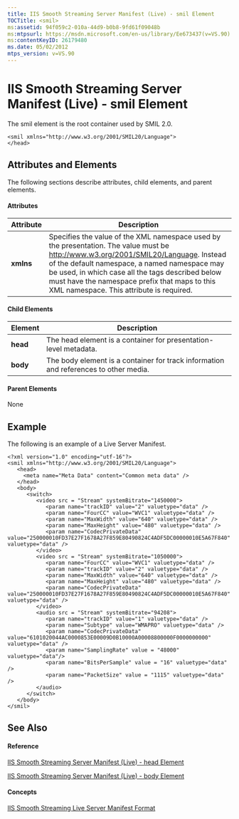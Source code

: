 ```yaml
---
title: IIS Smooth Streaming Server Manifest (Live) - smil Element
TOCTitle: <smil>
ms:assetid: 94f059c2-010a-44d9-b0b8-9fd61f09048b
ms:mtpsurl: https://msdn.microsoft.com/en-us/library/Ee673437(v=VS.90)
ms:contentKeyID: 26179480
ms.date: 05/02/2012
mtps_version: v=VS.90
---
```


# IIS Smooth Streaming Server Manifest (Live) - smil Element

The smil element is the root container used by SMIL 2.0.

    <smil xmlns="http://www.w3.org/2001/SMIL20/Language">
    </head>

## Attributes and Elements

The following sections describe attributes, child elements, and parent elements.

#### Attributes

|Attribute|Description|
|--- |--- |
|**xmlns**|Specifies the value of the XML namespace used by the presentation. The value must be <a href="http://www.w3.org/2001/smil20/language">http://www.w3.org/2001/SMIL20/Language</a>. Instead of the default namespace, a named namespace may be used, in which case all the tags described below must have the namespace prefix that maps to this XML namespace. This attribute is required.|

#### Child Elements

|Element|Description|
|--- |--- |
|**head**|The head element is a container for presentation-level metadata.|
|**body**|The body element is a container for track information and references to other media.|


#### Parent Elements

None

## Example

The following is an example of a Live Server Manifest.

    <?xml version="1.0" encoding="utf-16"?>
    <smil xmlns="http://www.w3.org/2001/SMIL20/Language">
       <head>
         <meta name="Meta Data" content="Common meta data" />
       </head>
       <body>
          <switch>
             <video src = "Stream" systemBitrate="1450000">
                <param name="trackID" value="2" valuetype="data" />
                <param name="FourCC" value="WVC1" valuetype="data" />
                <param name="MaxWidth" value="640" valuetype="data" />
                <param name="MaxHeight" value="480" valuetype="data" />
                <param name="CodecPrivateData" value="250000010FD37E27F1678A27F859E80490824C4ADF5DC00000010E5A67F840" valuetype="data" />
             </video>
             <video src = "Stream" systemBitrate="1050000">
                <param name="FourCC" value="WVC1" valuetype="data" />
                <param name="trackID" value="2" valuetype="data" />
                <param name="MaxWidth" value="640" valuetype="data" />
                <param name="MaxHeight" value="480" valuetype="data" />
                <param name="CodecPrivateData" value="250000010FD37E27F1678A27F859E80490824C4ADF5DC00000010E5A67F840" valuetype="data" />
             </video>
             <audio src = "Stream" systemBitrate="94208">
                <param name="trackID" value="1" valuetype="data" />
                <param name="Subtype" value="WMAPRO" valuetype="data" />
                <param name="CodecPrivateData" value="6101020044AC0000853E00009D0B10000A00008800000F0000000000" valuetype="data" />
                <param name="SamplingRate" value = "48000" valuetype="data"/>
                <param name="BitsPerSample" value = "16" valuetype="data" />
                <param name="PacketSize" value = "1115" valuetype="data" />
             </audio>
          </switch>
       </body>
    </smil>

## See Also

#### Reference

[IIS Smooth Streaming Server Manifest (Live) - head Element](iis-smooth-streaming-server-manifest-live-head-element.md)

[IIS Smooth Streaming Server Manifest (Live) - body Element](iis-smooth-streaming-server-manifest-live-body-element.md)

#### Concepts

[IIS Smooth Streaming Live Server Manifest Format](iis-smooth-streaming-live-server-manifest-format.md)

